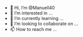 - 👋 Hi, I’m @Manuell40
- 👀 I’m interested in ...
- 🌱 I’m currently learning ...
- 💞️ I’m looking to collaborate on ...
- 📫 How to reach me ...

<!---
Manuell40/Manuell40 is a ✨ speicial ✨ repository because its `README.md` (this file) appears on your GitHub profile.
You can click the Preview link to take a look at your changes.
--->
